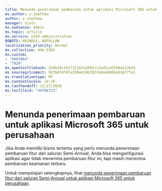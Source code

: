 ```yaml
---
title: Menunda penerimaan pembaruan untuk aplikasi Microsoft 365 untuk perusahaan
ms.author: v-jmathew
author: v-jmathew
manager: scotv
ms.audience: Admin
ms.topic: article
ms.service: o365-administration
ROBOTS: NOINDEX, NOFOLLOW
localization_priority: Normal
ms.collection: Adm_O365
ms.custom:
- "9003964"
- "7020"
ms.openlocfilehash: 249b28c5917121b7a3665cc2ed1ca5fb8da32bd3
ms.sourcegitcommit: 91fb078f07e258eb19bf82cbdad4095e62bf77a1
ms.translationtype: MT
ms.contentlocale: id-ID
ms.lasthandoff: 12/17/2020
ms.locfileid: "49706723"
---
```

# <a name="delay-receiving-updates-to-microsoft-365-apps-for-enterprise"></a>Menunda penerimaan pembaruan untuk aplikasi Microsoft 365 untuk perusahaan

Jika Anda memiliki bisnis tertentu yang perlu menunda penerimaan pembaruan fitur dari saluran Semi-Annual, Anda bisa mengonfigurasi aplikasi agar tidak menerima pembaruan fitur ini, tapi masih menerima pembaruan keamanan terbaru.

Untuk mempelajari selengkapnya, lihat [menunda penerimaan pembaruan fitur dari saluran Semi-Annual untuk aplikasi Microsoft 365 untuk perusahaan](https://go.microsoft.com/fwlink/?linkid=2109533).
